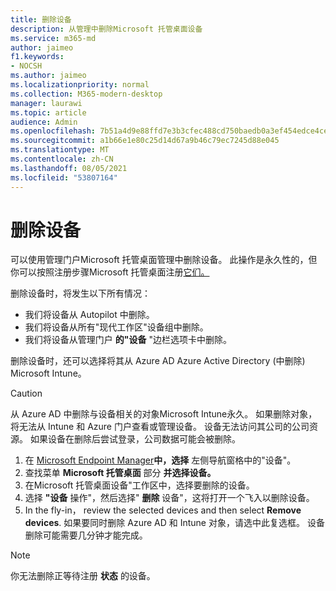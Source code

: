 ```yaml
---
title: 删除设备
description: 从管理中删除Microsoft 托管桌面设备
ms.service: m365-md
author: jaimeo
f1.keywords:
- NOCSH
ms.author: jaimeo
ms.localizationpriority: normal
ms.collection: M365-modern-desktop
manager: laurawi
ms.topic: article
audience: Admin
ms.openlocfilehash: 7b51a4d9e88ffd7e3b3cfec488cd750baedb0a3ef454edce4ce3784db8c9c421
ms.sourcegitcommit: a1b66e1e80c25d14d67a9b46c79ec7245d88e045
ms.translationtype: MT
ms.contentlocale: zh-CN
ms.lasthandoff: 08/05/2021
ms.locfileid: "53807164"
---
```

# <a name="remove-devices"></a>删除设备

可以使用管理门户Microsoft 托管桌面管理中删除设备。 此操作是永久性的，但你可以按照注册步骤Microsoft 托管桌面注册[它们。](../get-started/register-devices-self.md)

删除设备时，将发生以下所有情况：

- 我们将设备从 Autopilot 中删除。
- 我们将设备从所有"现代工作区"设备组中删除。
- 我们将设备从管理门户 **的"设备** "边栏选项卡中删除。

删除设备时，还可以选择将其从 Azure AD Azure Active Directory (中删除) Microsoft Intune。
 
> [!CAUTION]
> 从 Azure AD 中删除与设备相关的对象Microsoft Intune永久。 如果删除对象，将无法从 Intune 和 Azure 门户查看或管理设备。 设备无法访问其公司的公司资源。 如果设备在删除后尝试登录，公司数据可能会被删除。

1. 在 [Microsoft Endpoint Manager](https://endpoint.microsoft.com/)**中，选择** 左侧导航窗格中的"设备"。
2. 查找菜单 **Microsoft 托管桌面** 部分 **并选择设备。**
3. 在Microsoft 托管桌面设备"工作区中，选择要删除的设备。
4. 选择 **"设备** 操作"，然后选择" **删除** 设备"，这将打开一个飞入以删除设备。
5. In the fly-in， review the selected devices and then select **Remove devices**. 如果要同时删除 Azure AD 和 Intune 对象，请选中此复选框。 设备删除可能需要几分钟才能完成。

> [!NOTE]
> 你无法删除正等待注册 **状态** 的设备。